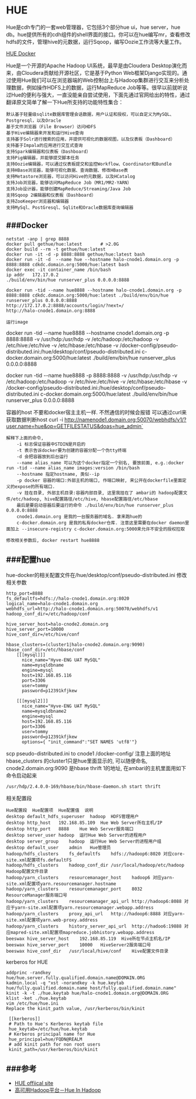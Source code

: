 HUE
=========
Hue是cdh专门的一套web管理器，它包括3个部分hue ui，hue server，hue db。hue提供所有的cdh组件的shell界面的接口。你可以在hue编写mr，查看修改hdfs的文件，管理hive的元数据，运行Sqoop，编写Oozie工作流等大量工作。

[HUE Docker](http://gethue.com/getting-started-with-hue-in-2-minutes-with-docker/)

Hue是一个开源的Apache Hadoop UI系统，最早是由Cloudera Desktop演化而来，由Cloudera贡献给开源社区，它是基于Python Web框架Django实现的。通过使用Hue我们可以在浏览器端的Web控制台上与Hadoop集群进行交互来分析处理数据，例如操作HDFS上的数据，运行MapReduce Job等等。很早以前就听说过Hue的便利与强大，一直没能亲自尝试使用，下面先通过官网给出的特性，通过翻译原文简单了解一下Hue所支持的功能特性集合：

```
默认基于轻量级sqlite数据库管理会话数据，用户认证和授权，可以自定义为MySQL、Postgresql，以及Oracle
基于文件浏览器（File Browser）访问HDFS
基于Hive编辑器来开发和运行Hive查询
支持基于Solr进行搜索的应用，并提供可视化的数据视图，以及仪表板（Dashboard）
支持基于Impala的应用进行交互式查询
支持Spark编辑器和仪表板（Dashboard）
支持Pig编辑器，并能够提交脚本任务
支持Oozie编辑器，可以通过仪表板提交和监控Workflow、Coordinator和Bundle
支持HBase浏览器，能够可视化数据、查询数据、修改HBase表
支持Metastore浏览器，可以访问Hive的元数据，以及HCatalog
支持Job浏览器，能够访问MapReduce Job（MR1/MR2-YARN）
支持Job设计器，能够创建MapReduce/Streaming/Java Job
支持Sqoop 2编辑器和仪表板（Dashboard）
支持ZooKeeper浏览器和编辑器
支持MySql、PostGresql、Sqlite和Oracle数据库查询编辑器
```

###Docker
----------
```
netstat -anp | grep 8888
docker pull gethue/hue:latest       # >2.0G
docker build --rm -t gethue/hue:latest
docker run -it -d -p 8888:8888 gethue/hue:latest bash
docker run -it -d  --name hue --hostname halo-cnode1.domain.org -p 8888:8888 cdkdc.domain.org:5000/hue:latest bash 
docker exec -it container_name /bin/bash
ip addr   172.17.0.2
./build/env/bin/hue runserver_plus 0.0.0.0:8888

docker run -tid --name hue8888 --hostname halo-cnode1.domain.org -p 8888:8888 cdkdc.domain.org:5000/hue:latest ./build/env/bin/hue runserver_plus 0.0.0.0:8888
http://172.17.0.2:8888/accounts/login/?next=/
http://halo-cnode1.domain.org:8888

运行image
```
docker run -tid --name hue8888 --hostname cnode1.domain.org -p 8888:8888 -v /usr/hdp:/usr/hdp -v /etc/hadoop:/etc/hadoop -v /etc/hive:/etc/hive -v /etc/hbase:/etc/hbase -v /docker-config/pseudo-distributed.ini:/hue/desktop/conf/pseudo-distributed.ini  c-docker.domain.org:5000/hue:latest ./build/env/bin/hue runserver_plus 0.0.0.0:8888

docker run -tid --name hue8888 -p 8888:8888 -v /usr/hdp:/usr/hdp -v /etc/hadoop:/etc/hadoop -v /etc/hive:/etc/hive -v /etc/hbase:/etc/hbase -v /docker-config/pseudo-distributed.ini:/hue/desktop/conf/pseudo-distributed.ini  c-docker.domain.org:5000/hue:latest ./build/env/bin/hue runserver_plus 0.0.0.0:8888

容器的host 不要和docker宿主主机一样. 不然通信的时候会报错
可以通过curl来获取数据判断host
curl -i http://namenode1.domain.org:50070/webhdfs/v1/?user.name=hue&op=GETFILESTATUS&doas=hue_admin`
```
解释下上面的命令,
    -i 标志保证容器中STDIN是开启的
    -t 表示告诉docker要为创建的容器分配一个伪tty终端
    -d 会把容器放到后台运行
    --name alias_name 可以为这个docker指定一个别名, 要放前面, e.g.:docker run -tid --name alias_name images:version /bin/bash
    --hostname 指定hostname, 类似--ip
    -p docker 容器的端口:外部主机的端口, 作端口映射, 来公开在dockerfile里面定义的expose的所有端口.
    -v 挂在目录, 外部主机目录:容器内部目录, 这里我挂在了 ambari的 hadoop配置文件/etc/hadoop, hive配置路径/etc/hive, hbase配置路径/etc/hbase
    最后是要启动容器后要运行的命令 ./build/env/bin/hue runserver_plus 0.0.0.0:8888
    cnode1.domain.org 是我的一台服务器的域名. 拿来跑hue的
    c-docker.domain.org 是我的私有docker仓库. 注意这里需要在docker daemon里面加上 --insecure-registry c-docker.domain.org:5000来允许不安全的授权拉取

修改相关参数后, docker restart hue8888 
```

###配置hue
-----------
hue-docker的相关配置文件在/hue/desktop/conf/pseudo-distributed.ini
修改相关参数
```
http_port=8888
fs_defaultfs=hdfs://halo-cnode1.domain.org:8020
logical_name=halo-cnode1.domain.org
webhdfs_url=http://halo-cnode1.domain.org:50070/webhdfs/v1
hadoop_conf_dir=/etc/hadoop/conf

hive_server_host=halo-cnode2.domain.org
hive_server_port=10000
hive_conf_dir=/etc/hive/conf

hbase_clusters=(cluster1|halo-cnode2.domain.org:9090)
hbase_conf_dir=/etc/hbase/conf
    [[[mysql]]]
      nice_name="Hyve-ENG UAT MySQL"
      name=mysqldbname
      engine=mysql
      host=192.168.85.116
      port=3306
      user=tommy
      password=p12391kfjkew

    [[[mysql2]]]
      nice_name="Hyve-ENG UAT MySQL"
      name=mysqldbname2
      engine=mysql
      host=192.168.85.116
      port=3306
      user=tommy
      password=p12391kfjkew
      options={ "init_command":"SET NAMES 'utf8'"}

```

scp pseudo-distributed.ini to cnode1 /docker-config/
注意上面的地址 hbase_clusters 的cluster1只是hue里面显示的, 可以随便命名, cnode2.domain.org:9090 是hbase thrift 1的地址, 在ambari的主机里面用如下命令启动起来
```
/usr/hdp/2.4.0.0-169/hbase/bin/hbase-daemon.sh start thrift
```

相关配置段
```
Hue配置段	Hue配置项	Hue配置值	说明
desktop	default_hdfs_superuser	hadoop	HDFS管理用户
desktop	http_host	192.168.85.109	Hue Web Server所在主机/IP
desktop	http_port	8888	Hue Web Server服务端口
desktop	server_user	hadoop	运行Hue Web Server的进程用户
desktop	server_group	hadoop	运行Hue Web Server的进程用户组
desktop	default_user	admin	Hue管理员
hadoop/hdfs_clusters	fs_defaultfs	hdfs://hadoop6:8020	对应core-site.xml配置项fs.defaultFS
hadoop/hdfs_clusters	hadoop_conf_dir	/usr/local/hadoop/etc/hadoop	Hadoop配置文件目录
hadoop/yarn_clusters	resourcemanager_host	hadoop6	对应yarn-site.xml配置项yarn.resourcemanager.hostname
hadoop/yarn_clusters	resourcemanager_port	8032	ResourceManager服务端口号
hadoop/yarn_clusters	resourcemanager_api_url	http://hadoop6:8088	对应于yarn-site.xml配置项yarn.resourcemanager.webapp.address
hadoop/yarn_clusters	proxy_api_url	http://hadoop6:8888	对应yarn-site.xml配置项yarn.web-proxy.address
hadoop/yarn_clusters	history_server_api_url	http://hadoo6:19888	对应mapred-site.xml配置项mapreduce.jobhistory.webapp.address
beeswax	hive_server_host	192.168.85.119	Hive所在节点主机名/IP
beeswax	hive_server_port	10000	HiveServer2服务端口号
beeswax	hive_conf_dir	/usr/local/hive/conf	Hive配置文件目录
```
kerberos for HUE
```
addprinc -randkey hue/hue.server.fully.qualified.domain.name@DOMAIN.ORG
kadmin.local -q "xst -norandkey -k hue.keytab hue/fully.qualified.domain.name host/fully.qualified.domain.name"
kinit -k -t ./hue.keytab hue/halo-cnode1.domain.org@DOMAIN.ORG
klist -ket ./hue.keytab
vim /etc/hue/hue.ini
Replace the kinit_path value, /usr/kerberos/bin/kinit

 [[kerberos]]
 # Path to Hue's Kerberos keytab file
 hue_keytab=/etc/hue/hue.keytab
 # Kerberos principal name for Hue
 hue_principal=hue/FQDN@REALM
 # add kinit path for non root users
 kinit_path=/usr/kerberos/bin/kinit
```

###参考
-----------
* [HUE offiical site](http://gethue.com/getting-started-with-hue-in-2-minutes-with-docker/)
* [高可用Hadoop平台－Hue In Hadoop](http://www.cnblogs.com/smartloli/p/4527168.html)
